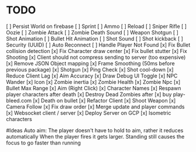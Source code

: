 # TODO
[ ] Persist World on firebase
[ ] Sprint
[ ] Ammo
[ ] Reload
[ ] Sniper Rifle
[ ] Oozie
[ ] Zombie Attack
[ ] Zombie Death Sound
[ ] Weapon Shotgun
[ ] Shot Animation
[ ] Bullet Hit Animation
[ ] Shot Sound
[ ] Shot kickback
[ ] Security (UUID)
[ ] Auto Reconnect
[ ] Handle Player Not Found
[x] Fix Bullet collision detection
[x] Fix Character draw center
[x] Fix bullet stutter
[x] Fix Shooting
[x] Client should not compress sending to server (too expensive)
[x] Remove JSON Object mapping
[x] Frame Smoothing (50ms before previous package)
[x] Shotgun
[x] Ping Check
[x] Shot cool-down
[x] Reduce Client Lag
[x] Aim Accuracy
[x] Draw Debug UI Toggle 
[x] NPC Wander
[x] Icon
[x] Zombie inertia
[x] Zombie Health
[x] Zombie Npc
[x] Bullet Max Range
[x] Aim (Right Click)
[x] Character Names
[x] Respawn player characters after death
[x] Destroy Dead Zombies after
[x] buy play-bleed.com
[x] Death on bullet
[x] Refactor Client
[x] Shoot Weapon
[x] Camera Follow
[x] Fix draw order
[x] Merge update and player commands
[x] Websocket client / server
[x] Deploy Server on GCP
[x] Isometric characters

#Ideas
Auto aim: The player doesn't have to hold to aim, rather it reduces automatically
When the player fires it gets larger. Standing still causes the focus to go faster than running


